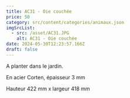 ```yaml
---
title: AC31 - Oie couchée
price: 50
category: src/content/categories/animaux.json
imgSrcList:
  - src: /asset/AC31.JPG
    alt: AC31 - Oie couchée
date: 2024-05-30T12:23:57.166Z
draft: false
---
```


A planter dans le jardin. 

En acier Corten, épaisseur 3 mm

Hauteur 422 mm x largeur 418 mm
